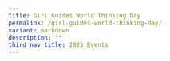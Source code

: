 ```yaml
---
title: Girl Guides World Thinking Day
permalink: /girl-guides-world-thinking-day/
variant: markdown
description: ""
third_nav_title: 2025 Events
---
```

